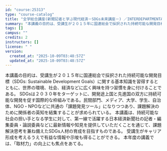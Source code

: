 ```yaml
---
id: "course:25313"
type: "course-catalog"
title: "全学総合講座(新聞記者と学ぶ現代経済－SDGs未来講座－) ／INTERDEPARTMENTAL LECTURE (CONTEMPORARY ECONOMY TAUGHT BY JOURNALISTS: COURSE ON THE FUTURE OF SDGs)"
summary: "本講義の目的は、受講生が２０１５年に国連総会で採択された持続可能な開発目標（SDGs: Sustainable Development Goals）に関する基本知識を習得するとともに、世界の環境、社会、経済などに広く興味を持つ習慣を身に付け…"
tags: []
campus: ""
credits: 2
instructors: []
license: " "
version:
  created_at: "2025-10-09T03:48:57Z"
  updated_at: "2025-10-09T03:48:57Z"
---
```


本講義の目的は、受講生が２０１５年に国連総会で採択された持続可能な開発目標（SDGs: Sustainable Development Goals）に関する基本知識を習得するとともに、世界の環境、社会、経済などに広く興味を持つ習慣を身に付けることである。 SDGsは２０３０年をターゲットに、開発途上国と先進国の双方に持続可能な開発を促す国際的な枠組みである。民間部門、メディア、大学、学生、自治体、NGO・NPOなどに共通の「課題発見ツール」になりつつあり、課題解決のために関係者の英知を結集することが求められている。 本講義は、持続可能な社会の担い手となる学生に対して、第一線で活躍する日本経済新聞社の記者・編集委員・論説委員などに最新情報や知見を提供していただくことを通じて、課題解決思考を兼ね備えたSDGs人材の育成を目指すものである。 受講生がキャリア形成を考えるうえで有益な情報や示唆も得ることができる。 本年度の講義では、「取材力」の向上にも焦点をあてる。
